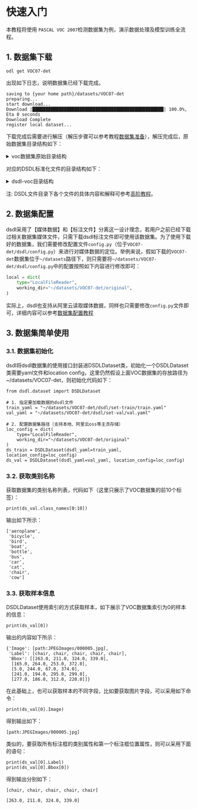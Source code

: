 # 快速入门

本教程将使用 `PASCAL VOC 2007`检测数据集为例，演示数据处理及模型训练全流程。

## **1. 数据集下载**

```
odl get VOC07-det
```

出现如下日志，说明数据集已经下载完成。

```
saving to {your home path}/datasets/VOC07-det
preparing...
start download...
Download |██████████████████████████████████████████████████| 100.0%, Eta 0 seconds
Download Complete
register local dataset...
```

下载完成后需要进行解压（解压步骤可以参考教程[数据集准备](../tutorials/dataset_download.md)），解压完成后，原始数据集目录结构如下：

<details>
<summary>voc数据集原始目录结构</summary>
```
original/                     # 原始数据集文件夹
├── Annotations/              # 里面存放的是每张图片打完标签所对应的XML文件
│  ├── 000001.xml             # 某张图片的标注信息
│  └── ...
├── ImageSets/                # 图片划分的txt存放位置
│  ├── Layout                 # 包含Layout标注信息的图像文件名列表
│  │  ├── test.txt 
│  │  ├── train.txt 
│  │  ├── trainval.txt 
│  │  └── val.txt 
│  ├── Main                   # 包含所有文件的列表和划分
│  │  ├── aeroplane_test.txt  # 按每个类别的训练集、测试集等划分
│  │  ├── aeroplane_train.txt 
│  │  ├── ...
│  │  ├── test.txt            # 全数据集的test划分
│  │  ├── train.txt           # 全数据集的train划分
│  │  ├── trainval.txt 
│  │  └── val.txt 
│  ├── Segmentation           # 包含语义分割信息图像文件的列表和划分
│  │  ├── test.txt 
│  │  ├── train.txt 
│  │  ├── trainval.txt 
│  │  └── val.txt 
├── JPEGImages/               # 存放的是训练与测试的所有图片
│  ├── 000001.jpg             # 图片（序号作为图片名） 
│  └── ...
├── SegmentationClass/        # 语义分割标注
│  ├── 000032.png             # 某张图片的媒体文件 
│  └── ...
└── SegmentationObject/       # 实例分割标注
   ├── 000032.png             # 某张图片的媒体文件 
   └── ...
```
</details>

对应的DSDL标准化文件的目录结构如下：

<details>
<summary>dsdl-voc目录结构</summary>
```
dsdl/
├── defs/  
│  ├── object-detection-def.yaml              # 任务类型的定义
│  └── class-dom.yaml                         # 数据集的类别域
├── set-train/                                # 训练集
│  ├── train.yaml                             # 训练的yaml文件
│  └── train_samples.json                     # 训练集sample的json文件
├── set-val/                                  # 验证集
│  ├── val.yaml
│  └── val_samples.json  
├── set-test/                                 # 测试集
│  ├── test.yaml
│  └── test_samples.json  
├── config.py                                 # 数据集读取路径等config文件
└── README.md                                 # 数据集简介
```
</details>

注: DSDL文件目录下各个文件的具体内容和解释可参考[高阶教程](../tutorials/advanced/dsdl_define.md)。

## **2. 数据集配置**

dsdl采用了【媒体数据】和【标注文件】分离这一设计理念，若用户之前已经下载过相关数据集媒体文件，只需下载dsdl标注文件即可使用该数据集。为了使用下载好的数据集，我们需要修改配置文件`config.py`（位于`VOC07-det/dsdl/config.py`）来进行对媒体数据的定位。举例来说，假如下载的`VOC07-det`数据集位于`~/datasets`路径下，则只需要将`~/datasets/VOC07-det/dsdl/config.py`中的配置按照如下内容进行修改即可：

```python
local = dict(
    type="LocalFileReader",
    working_dir="~/datasets/VOC07-det/original",
)
```

实际上，dsdl也支持从阿里云读取媒体数据，同样也只需要修改`config.py`文件即可，详细内容可以参考[数据集配置教程](../tutorials/config/location_config.md)

## **3. 数据集简单使用**


### **3.1. 数据集初始化**

dsdl将dsdl数据集的使用接口封装进DSDLDataset类，初始化一个DSDLDataset类需要yaml文件和location config，这里仍然假设上面VOC数据集的存放路径为~/datasets/VOC07-det，则初始化代码如下：

```
from dsdl.dataset import DSDLDataset

# 1. 指定要加载数据的dsdl文件
train_yaml = "~/datasets/VOC07-det/dsdl/set-train/train.yaml"
val_yaml = "~/datasets/VOC07-det/dsdl/set-val/val.yaml"

# 2. 配置数据集路径（支持本地、阿里云oss等主流存储）
loc_config = dict(
    type="LocalFileReader",
    working_dir="~/datasets/VOC07-det/original"
)
ds_train = DSDLDataset(dsdl_yaml=train_yaml, location_config=loc_config)
ds_val = DSDLDataset(dsdl_yaml=val_yaml, location_config=loc_config)
```

### **3.2. 获取类别名称**

获取数据集的类别名称列表，代码如下（这里只展示了VOC数据集的前10个标签）：

```
print(ds_val.class_names[0:10])
```
输出如下所示：

```
['aeroplane',
 'bicycle',
 'bird',
 'boat',
 'bottle',
 'bus',
 'car',
 'cat',
 'chair',
 'cow']
```

### **3.3. 获取样本信息**

DSDLDataset使用索引的方式获取样本，如下展示了VOC数据集索引为0的样本的信息：

```
print(ds_val[0])
```
输出的内容如下所示：

```
{'Image': [path:JPEGImages/000005.jpg],
 'Label': [chair, chair, chair, chair, chair],
 'Bbox': [[263.0, 211.0, 324.0, 339.0],
  [165.0, 264.0, 253.0, 372.0],
  [5.0, 244.0, 67.0, 374.0],
  [241.0, 194.0, 295.0, 299.0],
  [277.0, 186.0, 312.0, 220.0]]}
```

在此基础上，也可以获取样本的不同字段，比如要获取图片字段，可以采用如下命令：

```
print(ds_val[0].Image)
```
得到输出如下：

```
[path:JPEGImages/000005.jpg]
```

类似的，要获取所有标注框的类别属性和第一个标注框位置属性，则可以采用下面的语句：
```
print(ds_val[0].Label)
print(ds_val[0].Bbox[0])
```
得到输出分别如下：

```
[chair, chair, chair, chair, chair]

[263.0, 211.0, 324.0, 339.0]
```
